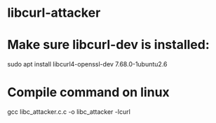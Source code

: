 # libcurl-attacker

# Make sure libcurl-dev is installed:
sudo apt install libcurl4-openssl-dev 7.68.0-1ubuntu2.6 

# Compile command on linux
gcc libc_attacker.c.c -o libc_attacker -lcurl
